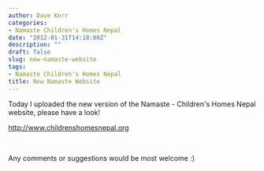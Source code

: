 ```yaml
---
author: Dave Kerr
categories:
- Namaste Children's Homes Nepal
date: "2012-01-31T14:18:00Z"
description: ""
draft: false
slug: new-namaste-website
tags:
- Namaste Children's Homes Nepal
title: New Namaste Website
---
```



<p>Today I uploaded the new version of the Namaste - Children's Homes Nepal website, please have a look!</p>
<p><a title="Children's Homes Nepal" href="http://www.childrenshomesnepal.org" target="_blank">http://www.childrenshomesnepal.org</a></p>
<p>&nbsp;<img style="border-style: initial; border-color: initial;" src="/wp-content/uploads/2012/imported/temp.jpg" alt="" /></p>
<p>Any comments or suggestions would be most welcome :)</p>

